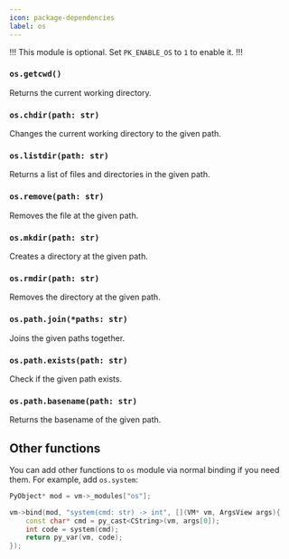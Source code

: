```yaml
---
icon: package-dependencies
label: os
---
```


!!!
This module is optional. Set `PK_ENABLE_OS` to `1` to enable it.
!!!

### `os.getcwd()`

Returns the current working directory.

### `os.chdir(path: str)`

Changes the current working directory to the given path.

### `os.listdir(path: str)`

Returns a list of files and directories in the given path.

### `os.remove(path: str)`

Removes the file at the given path.

### `os.mkdir(path: str)`

Creates a directory at the given path.

### `os.rmdir(path: str)`

Removes the directory at the given path.

### `os.path.join(*paths: str)`

Joins the given paths together.

### `os.path.exists(path: str)`

Check if the given path exists.

### `os.path.basename(path: str)`

Returns the basename of the given path.


## Other functions

You can add other functions to `os` module via normal binding if you need them.
For example, add `os.system`:

```cpp
PyObject* mod = vm->_modules["os"];

vm->bind(mod, "system(cmd: str) -> int", [](VM* vm, ArgsView args){
    const char* cmd = py_cast<CString>(vm, args[0]);
    int code = system(cmd);
    return py_var(vm, code);
});
```
